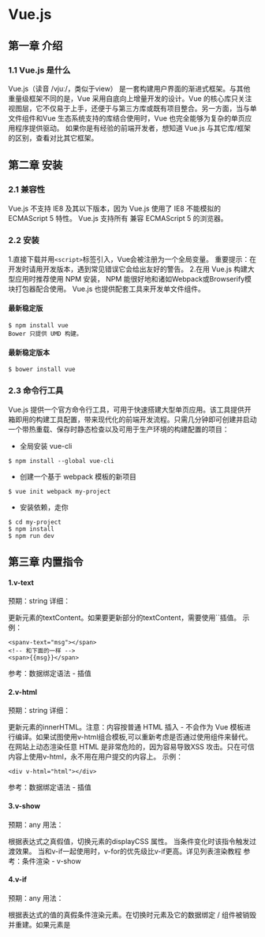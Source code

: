 # Vue.js

## 第一章 介绍

### 1.1 Vue.js 是什么

Vue.js（读音 /vjuː/，类似于view） 是一套构建用户界面的渐进式框架。与其他重量级框架不同的是，Vue 采用自底向上增量开发的设计。Vue 的核心库只关注视图层，它不仅易于上手，还便于与第三方库或既有项目整合。另一方面，当与单文件组件和Vue 生态系统支持的库结合使用时，Vue 也完全能够为复杂的单页应用程序提供驱动。
如果你是有经验的前端开发者，想知道 Vue.js 与其它库/框架的区别，查看对比其它框架。

## 第二章 安装

### 2.1 兼容性

Vue.js 不支持 IE8 及其以下版本，因为 Vue.js 使用了 IE8 不能模拟的 ECMAScript 5 特性。 Vue.js 支持所有
兼容 ECMAScript 5 的浏览器。

### 2.2 安装

1.直接下载并用`<script>`标签引入，Vue会被注册为一个全局变量。
重要提示：在开发时请用开发版本，遇到常见错误它会给出友好的警告。
2.在用 Vue.js 构建大型应用时推荐使用 NPM 安装， NPM 能很好地和诸如Webpack或Browserify模块打包器配合使用。 Vue.js 也提供配套工具来开发单文件组件。

#### 最新稳定版
```angular2html
$ npm install vue
Bower 只提供 UMD 构建。
```
#### 最新稳定版本
```
$ bower install vue
```

### 2.3 命令行工具

Vue.js 提供一个官方命令行工具，可用于快速搭建大型单页应用。该工具提供开箱即用的构建工具配置，带来现代化的前端开发流程。只需几分钟即可创建并启动一个带热重载、保存时静态检查以及可用于生产环境的构建配置的项目：

* 全局安装 vue-cli
```angular2html
$ npm install --global vue-cli
```
* 创建一个基于 webpack 模板的新项目
```angular2html
$ vue init webpack my-project
```
* 安装依赖，走你
```angular2html
$ cd my-project
$ npm install
$ npm run dev
```
## 第三章 内置指令

#### 1.v-text
预期：string
详细：

更新元素的textContent。如果要更新部分的textContent，需要使用``插值。
示例：

```
<spanv-text="msg"></span>
<!-- 和下面的一样 -->
<span>{{msg}}</span>
```
参考：数据绑定语法 - 插值

#### 2.v-html
预期：string
详细：

更新元素的innerHTML。注意：内容按普通 HTML 插入 - 不会作为 Vue 模板进行编译。如果试图使用v-html组合模板,可以重新考虑是否通过使用组件来替代。
在网站上动态渲染任意 HTML 是非常危险的，因为容易导致XSS 攻击。只在可信内容上使用v-html，永不用在用户提交的内容上。
示例：
```angular2html
<div v-html="html"></div>
```
参考：数据绑定语法 - 插值

#### 3.v-show
预期：any
用法：

根据表达式之真假值，切换元素的displayCSS 属性。
当条件变化时该指令触发过渡效果。
当和v-if一起使用时，v-for的优先级比v-if更高。详见列表渲染教程
参考：条件渲染 - v-show

#### 4.v-if
预期：any
用法：

根据表达式的值的真假条件渲染元素。在切换时元素及它的数据绑定 / 组件被销毁并重建。如果元素是<template>，将提出它的内容作为条件块。
当条件变化时该指令触发过渡效果。
参考：条件渲染 - v-if
v-if和v-show
v-if是“真正的”条件渲染，因为它会确保在切换过程中条件块内的事件监听器和子组件适当地被销毁和重建。
v-if也是惰性的：如果在初始渲染时条件为假，则什么也不做——直到条件第一次变为真时，才会开始渲染条件块。
相比之下，v-show就简单得多——不管初始条件是什么，元素总是会被渲染，并且只是简单地基于 CSS 进行切换。
一般来说，v-if有更高的切换开销，而v-show有更高的初始渲染开销。因此，如果需要非常频繁地切换，则使用v-show较好；如果在运行时条件不太可能改变，则使用v-if较好。

#### 5.v-else
不需要表达式
限制：前一兄弟元素必须有v-if或v-else-if。
用法：

为v-if或者v-else-if添加 “else 块”。
    <div v-if="Math.random() > 0.5">
      Now you see me
    </div>
    <div v-else>
      Now you don't
    </div>
参考：

条件渲染 - v-else

#### 6.v-else-if

### 2.1.0 新增
类型:any
限制:前一兄弟元素必须有v-if或v-else-if。
用法:

表示v-if的 “else if 块”。可以链式调用。
```angular2html
<div v-if="type === 'A'">
  A
</div>
<div v-else-if="type === 'B'">
  B
</div>
<div v-else-if="type === 'C'">
  C
</div>
<div v-else>
  Not A/B/C
</div>
```
参考:条件渲染 - v-else-if

#### 7.v-for
预期：Array | Object | number | string
用法：

基于源数据多次渲染元素或模板块。此指令之值，必须使用特定语法alias in expression，为当前遍历的元素提供别名：
```angular2html
<div v-for="item in items">
  {{ item.text }}
</div>
```
另外也可以为数组索引指定别名（或者用于对象的键）：
```angular2html
<div v-for="(item, index) in items"></div>
<div v-for="(val, key) in object"></div>
<div v-for="(val, key, index) in object"></div>
```
v-for默认行为试着不改变整体，而是替换元素。迫使其重新排序的元素,您需要提供一个key的特殊属性:
```angular2html
<div v-for="item in items" :key="item.id">
  {{ item.text }}
</div>
```
v-for的详细用法可以通过以下链接查看教程详细说明。
参考：

列表渲染
key

#### 8.v-on
缩写：@

预期：Function | Inline Statement | Object
参数：event
修饰符：

* `.stop`调用`event.stopPropagation()`。(阻止事件的冒泡方法，不让事件向documen上蔓延，
但是默认事件任然会执行，当你掉用这个方法的时候，如果点击一个连接，这个连接仍然会被打开)

* `.prevent`调用`event.preventDefault()`。(这是阻止默认事件的方法，调用此方法是，连接不会被打开，
但是会发生冒泡，冒泡会传递到上一层的父元素)

* `.capture`添加事件侦听器时使用 capture 模式。

什么是vuejs v-on的capture模式？

这个涉及到了javascript event，事件操作机制。

我们看下javascript的标准的事件监听函数：
```
element.addEventListener(<event-name>, <callback>, <use-capture>);
```
表示在 element 这个对象上面添加一个事件监听器，当监听到有 <event-name> 事件发生的时候，调用 <callback> 这个回调函数。 <use-capture> 这个参数，表示该事件监听是在“捕获”阶段中监听（设置为 true）还是在“冒泡”阶段中监听（设置为 false）。

第三个参数就是你想要的答案。

在Vue.js中，我们用[修饰符](https://cn.vuejs.org/v2/api/#v-on)来达到事件监听是捕获还是冒泡阶段中监听的效果。

看个例子，这会很好帮助你理解冒泡和捕获在dom结构中如何过渡的。

> 默认为冒泡阶段中监听事件

[示例](https://jsfiddle.net/xiaoluoboding/x02gb8jk/)

> 添加修饰符`capture`后在捕获阶段中监听事件

[示例](https://jsfiddle.net/xiaoluoboding/x02gb8jk/3/)


* `.self`只当事件是从侦听器绑定的元素本身触发时才触发回调。

* `.{keyCode | keyAlias}`只当事件是从特定键触发时才触发回调。

```
<!-- 只有在 keyCode 是 13 时调用 vm.submit() -->
<input v-on:keyup.13="submit">
```

* `.native`监听组件根元素的原生事件。

* `.once`只触发一次回调。

* `.left`(2.2.0) 只当点击鼠标左键时触发。

* `.right`(2.2.0) 只当点击鼠标右键时触发。

* `.middle`(2.2.0) 只当点击鼠标中键时触发。

* `.passive`(2.3.0) 以 { passive: true } 模式添加侦听器

用法：

绑定事件监听器。事件类型由参数指定。表达式可以是一个方法的名字或一个内联语句，如果没有修饰符也可以省略。

从2.4.0开始，v-on同样支持不带参数绑定一个事件/监听器键值对的对象。注意当使用对象语法时，是不支持任何修饰器的。

用在普通元素上时，只能监听原生 DOM 事件。用在自定义元素组件上时，也可以监听子组件触发的自定义事件。

在监听原生 DOM 事件时，方法以事件为唯一的参数。如果使用内联语句，语句可以访问一个$event属性：v-on:click="handle('ok', $event)"。

示例：

```angular2html
<!-- 方法处理器 -->
<button v-on:click="doThis"></button>
<!-- 对象语法 (2.4.0+) -->
<button v-on="{ mousedown: doThis, mouseup: doThat }"></button>
<!-- 内联语句 -->
<button v-on:click="doThat('hello', $event)"></button>
<!-- 缩写 -->
<button @click="doThis"></button>
<!-- 停止冒泡 -->
<button @click.stop="doThis"></button>
<!-- 阻止默认行为 -->
<button @click.prevent="doThis"></button>
<!-- 阻止默认行为，没有表达式 -->
<form @submit.prevent></form>
<!--  串联修饰符 -->
<button @click.stop.prevent="doThis"></button>
<!-- 键修饰符，键别名 -->
<input @keyup.enter="onEnter">
<!-- 键修饰符，键代码 -->
<input @keyup.13="onEnter">
<!-- 点击回调只会触发一次 -->
<button v-on:click.once="doThis"></button>
```

在子组件上监听自定义事件（当子组件触发 “my-event” 时将调用事件处理器）：
```angular2html
<my-component @my-event="handleThis"></my-component>
<!-- 内联语句 -->
<my-component @my-event="handleThis(123, $event)"></my-component>
<!-- 组件中的原生事件 -->
<my-component @click.native="onClick"></my-component>
```

参考：

方法与事件处理器
组件 - 自定义事件

[Vue中v-on修饰符记录](https://www.jianshu.com/p/2131124b3742)

#### 9.v-bind
缩写：:

预期：any (with argument) | Object (without argument)
参数：attrOrProp (optional)
修饰符：

.prop
被用于绑定 DOM 属性。( what’s the difference? )
.camel
(2.1.0+) 将 kebab-case 特性名转换为 camelCase. (从 2.1.0 开始支持)
.sync (2.3.0+) 语法糖，会扩展成一个更新父组件绑定值的 v-on 侦听器。
用法：

动态地绑定一个或多个特性，或一个组件 prop 到表达式。
在绑定class或style特性时，支持其它类型的值，如数组或对象。可以通过下面的教程链接查看详情。
在绑定 prop 时，prop 必须在子组件中声明。可以用修饰符指定不同的绑定类型。
没有参数时，可以绑定到一个包含键值对的对象。注意此时class和style绑定不支持数组和对象。
示例：

```
<!-- 绑定一个属性 -->
<img v-bind:src="imageSrc">
<!-- 缩写 -->
<img :src="imageSrc">
<!-- 内联字符串拼接 -->
<img :src="'/path/to/images/' + fileName">
<!-- class 绑定 -->
<div :class="{ red: isRed }"></div>
<div :class="[classA, classB]"></div>
<div :class="[classA, { classB: isB, classC: isC }]">
<!-- style 绑定 -->
<div :style="{ fontSize: size + 'px' }"></div>
<div :style="[styleObjectA, styleObjectB]"></div>
<!-- 绑定一个有属性的对象 -->
<div v-bind="{ id: someProp, 'other-attr': otherProp }"></div>
<!-- 通过 prop 修饰符绑定 DOM 属性 -->
<div v-bind:text-content.prop="text"></div>
<!-- prop 绑定. “prop” 必须在 my-component 中声明。 -->
<my-component :prop="someThing"></my-component>
<!-- 通过 $props 将父组件的 props 一起传给子组件 -->
<child-component v-bind="$props"></child-component>
<!-- XLink -->
<svg><a :xlink:special="foo"></a></svg>
```

.camel修饰符允许在使用 DOM 模板时将v-bind属性名称驼峰化，例如 SVG 的viewBox属性：
```angular2html
<svg :view-box.camel="viewBox"></svg>
```

在使用字符串模板或通过vue-loader/vueify编译时，无需使用.camel。
参考：

Class 与 Style 绑定
组件 - 组件 Props
组件 -.sync修饰符


#### 10.v-model
预期：随表单控件类型不同而不同。
限制：

```angular2html
<inpit></inpit>
<select></select>
<textarea></textarea>
```
components
修饰符：

.lazy
取代 input 监听 change 事件
.number
输入字符串转为数字
.trim
输入首尾空格过滤
用法：

在表单控件或者组件上创建双向绑定。细节请看下面的教程链接。
参考：

表单控件绑定
组件 - 在输入组件上使用自定义事件

#### 11.v-pre
不需要表达式
用法：

跳过这个元素和它的子元素的编译过程。可以用来显示原始 Mustache 标签。跳过大量没有指令的节点会加快编译。
示例：
```angular2html
<span v-pre>{{ "this will not be compiled" }}</span>
```

#### 12.v-cloak
不需要表达式
用法：

这个指令保持在元素上直到关联实例结束编译。和 CSS 规则如`[v-cloak]` { display: none }一起用时，这个指令可以隐藏未编译的 Mustache 标签直到实例准备完毕。
示例：

```angular2html
[v-cloak]{
  display: none;
}
<div v-cloak>
  {{ message }}
</div>
```
不会显示，直到编译结束

#### 13.v-once
不需要表达式
详细：

只渲染元素和组件一次。随后的重新渲染,元素/组件及其所有的子节点将被视为静态内容并跳过。这可以用于优化更新性能。
```angular2html
<!-- 单个元素 -->
<span v-once>This will never change: {{msg}}</span>
<!-- 有子元素 -->
<div v-once>
  <h1>comment</h1>
  <p>{{msg}}</p>
</div>
<!-- 组件 -->
<my-component v-once :comment="msg"></my-component>
<!-- v-for 指令-->
<ul>
  <li v-for="i in list" v-once>{{i}}</li>
</ul>
```
参考：

数据绑定语法- 插值
组件 - 使用 v-once 实现轻量的静态组件
第四章 自定义指令

### 4.1 简介

除了默认设置的核心指令( v-model 和 v-show ),Vue 也允许注册自定义指令。注意，在 Vue2.0 里面，代码复用的主要形式和抽象是组件——然而，有的情况下,你仍然需要对纯 DOM 元素进行底层操作,这时候就会用到自定义指令。
下面这个例子将聚焦一个 input 元素,代码如下：
```angular2html
// 注册一个全局自定义指令 v-focus
Vue.directive('focus', {
  // 当绑定元素插入到 DOM 中。
  inserted: function (el) {
    // 聚焦元素
    el.focus()
  }
})
```

然后你可以在模板中任何元素上使用新的 v-focus 属性：
```angular2html
<input v-focus>
```

### 4.2 钩子函数

指令定义函数提供了几个钩子函数（可选）：
bind: 只调用一次，指令第一次绑定到元素时调用，用这个钩子函数可以定义一个在绑定时执行一次的初始化动作。
inserted: 被绑定元素插入父节点时调用（父节点存在即可调用，不必存在于 document 中）。
update: 所在组件的 VNode 更新时调用，但是可能发生在其孩子的 VNode 更新之前。指令的值可能发生了改变也可能没有。但是你可以通过比较更新前后的值来忽略不必要的模板更新 (详细的钩子函数参数见下)。
componentUpdated: 所在组件的 VNode及其孩子的 VNode全部更新时调用。
unbind: 只调用一次， 指令与元素解绑时调用。
接下来我们来看一下钩子函数的参数 (包括el，binding，vnode，oldVnode) 。

### 4.3 钩子函数参数

钩子函数被赋予了以下参数：
el: 指令所绑定的元素，可以用来直接操作 DOM 。
binding: 一个对象，包含以下属性：
name: 指令名，不包括v-前缀。
value: 指令的绑定值， 例如：v-my-directive="1 + 1", value 的值是2。
oldValue: 指令绑定的前一个值，仅在update和componentUpdated钩子中可用。无论值是否改变都可用。
expression: 绑定值的字符串形式。 例如v-my-directive="1 + 1"， expression 的值是"1 + 1"。
arg: 传给指令的参数。例如v-my-directive:foo， arg 的值是"foo"。
modifiers: 一个包含修饰符的对象。 例如：v-my-directive.foo.bar, 修饰符对象 modifiers 的值是{ foo: true, bar: true }。
vnode: Vue 编译生成的虚拟节点，查阅VNode API了解更多详情。
oldVnode: 上一个虚拟节点，仅在update和componentUpdated钩子中可用。
样例：

```angular2html
<div id="hook-arguments-example" v-demo:foo.a.b="message"></div>
Vue.directive('demo', {
  bind: function (el, binding, vnode) {
    var s = JSON.stringify
    el.innerHTML =
      'name: '       + s(binding.name) + '<br>' +
      'argument: '   + s(binding.arg) + '<br>' +
      'modifiers: '  + s(binding.modifiers) + '<br>' +
      'vnode keys: ' + Object.keys(vnode).join(', ')
  }
})
new Vue({
  el: '#hook-arguments-example',
  data: {
    message: 'hello!'
  }
})
name: "demo"
value: "hello!"
expression: "message"
argument: "foo"
modifiers: {"a":true,"b":true}
vnode keys: tag, data, children, text, elm, ns, context, functionalContext, key, componentOptions, componentInstance, parent, raw, isStatic, isRootInsert, isComment, isCloned, isOnce, asyncFactory, asyncMeta, isAsyncPlaceholder
```

### 4.4 函数简写

大多数情况下，我们可能想在bind和update钩子上做重复动作，并且不想关心其它的钩子函数。可以这样写:
```angular2html
Vue.directive('color-swatch', function (el, binding) {
  el.style.backgroundColor = binding.value
})
```

4.5 对象自变量

如果指令需要多个值，可以传入一个 JavaScript 对象字面量。记住，指令函数能够接受所有合法类型的 JavaScript 表达式。
```angular2html
<div v-demo="{ color: 'white', text: 'hello!' }"></div>
Vue.directive('demo', function (el, binding) {
  console.log(binding.value.color) // => "white"
  console.log(binding.value.text)  // => "hello!"
})
```

## 第五章 过滤器

Vue.js 允许你自定义过滤器，可被用作一些常见的文本格式化。过滤器可以用在两个地方：mustache 插值和v-bind表达式。过滤器应该被添加在 JavaScript 表达式的尾部，由“管道”符指示：
```angular2html
<!-- in mustaches -->
{{ message | capitalize }}
<!-- in v-bind -->
<div v-bind:id="rawId | formatId"></div>
```

过滤器函数总接受表达式的值 (之前的操作链的结果) 作为第一个参数。在这个例子中，capitalize过滤器函数将会收到message
的值作为第一个参数。
```angular2html
new Vue({
  // ...
  filters: {
    capitalize: function (value) {
      if (!value) return ''
      value = value.toString()
      return value.charAt(0).toUpperCase() + value.slice(1)
    }
  }
})
```



这里，filterA是个拥有三个参数的函数。message的值将会作为第一个参数传入。字符串'arg1'将作为第二个参数传给filterA，表达式arg2的值将作为第三个参数。